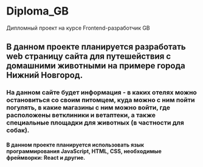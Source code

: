# Diploma_GB
Дипломный проект на курсе Frontend-разработчик GB
## В данном проекте планируется разработать web страницу сайта для путешействия с домашними животными на примере города Нижний Новгород. 
### На данном сайте будет информация - в каких отелях можно остановиться со своим питомцем, куда можно с ним пойти погулять, в какие магазины с ним можно войти, где расположены ветклиники и ветаптеки, а также специальные площадки для животных (в частности для собак). 
#### В данном проекте планируется использовать язык программирования JavaScript, HTML, CSS, необходимые фреймворки: React и другие.
